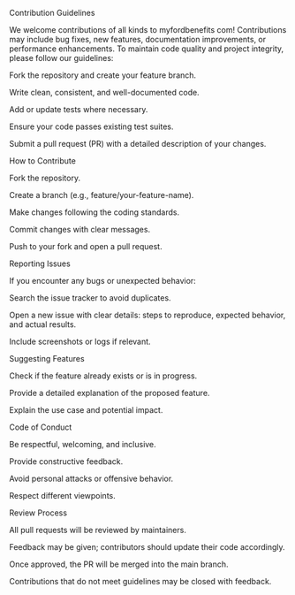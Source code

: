 Contribution Guidelines

We welcome contributions of all kinds to myfordbenefits com! Contributions may include bug fixes, new features, documentation improvements, or performance enhancements. To maintain code quality and project integrity, please follow our guidelines:

Fork the repository and create your feature branch.

Write clean, consistent, and well-documented code.

Add or update tests where necessary.

Ensure your code passes existing test suites.

Submit a pull request (PR) with a detailed description of your changes.

How to Contribute

Fork the repository.

Create a branch (e.g., feature/your-feature-name).

Make changes following the coding standards.

Commit changes with clear messages.

Push to your fork and open a pull request.

Reporting Issues

If you encounter any bugs or unexpected behavior:

Search the issue tracker to avoid duplicates.

Open a new issue with clear details: steps to reproduce, expected behavior, and actual results.

Include screenshots or logs if relevant.

Suggesting Features

Check if the feature already exists or is in progress.

Provide a detailed explanation of the proposed feature.

Explain the use case and potential impact.

Code of Conduct

Be respectful, welcoming, and inclusive.

Provide constructive feedback.

Avoid personal attacks or offensive behavior.

Respect different viewpoints.

Review Process

All pull requests will be reviewed by maintainers.

Feedback may be given; contributors should update their code accordingly.

Once approved, the PR will be merged into the main branch.

Contributions that do not meet guidelines may be closed with feedback.
